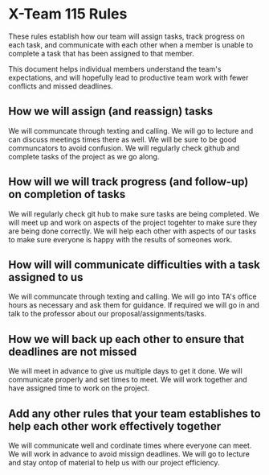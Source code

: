 # X-Team 115 Rules

These rules establish how our team will assign tasks,
track progress on each task, and communicate with each other 
when a member is unable to complete a task that has been assigned to that member.

This document helps individual members understand the team's expectations,
and will hopefully lead to productive team work with fewer conflicts
and missed deadlines.

## How we will assign (and reassign) tasks
We will communcate through texting and calling. 
We will go to lecture and can discuss meetings times there as well. 
We will be sure to be good communcators to avoid confusion.
We will regularly check github and complete tasks of the project as we go along. 
## How will we will track progress (and follow-up) on completion of tasks
We will regularly check git hub to make sure tasks are being completed.
We will meet up and work on aspects of the project togehter to make sure they are being done correctly. 
We will help each other with aspects of our tasks to make sure everyone is happy with the results of someones work. 
## How will will communicate difficulties with a task assigned to us
We will communcate through texting and calling. 
We will go into TA's office hours as necessary and ask them for guidance.
If required we will go in and talk to the professor about our proposal/assignments/tasks. 
## How we will back up each other to ensure that deadlines are not missed
We will meet in advance to give us multiple days to get it done. 
We will communicate properly and set times to meet. 
We will work together and have assigned time to work on the project. 
## Add any other rules that your team establishes to help each other work effectively together
We will communicate well and cordinate times where everyone can meet. 
We will work in advance to avoid missign deadlines. 
We will go to lecture and stay ontop of material to help us with our project efficiency. 
